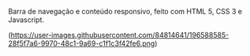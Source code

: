 Barra de navegação e conteúdo responsivo, feito com HTML 5, CSS 3 e Javascript.

(https://user-images.githubusercontent.com/84814641/196588585-28f5f7a6-9970-48c1-9a69-c1f1c3f42fe6.png)
